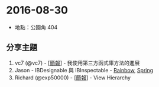 # 2016-08-30

- 地點：公園角 404

## 分享主題

1. vc7 (@vc7) - [[簡報](https://speakerdeck.com/vc7/my-evolving-of-importing-methods-of-3rd-party-libraries)] - 我使用第三方函式庫方法的進展
2. Jason - IBDesignable 與 IBInspectable - [Rainbow](https://github.com/appcoda/Rainbow-IBDesignable-Demo), [Spring](https://github.com/MengTo/Spring)
3. Richard (@exp50000) - [[簡報]()] - View Hierarchy
